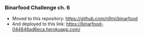 ### Binarfood Challenge ch. 6
- Moved to this repository: https://github.com/n9mi/binarfood
- And deployed to this link: https://binarfood-044846ad6eca.herokuapp.com/
